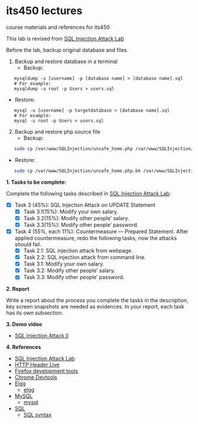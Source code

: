 # its450 lectures

course materials and references for its450

This lab is revised from [SQL Injection Attack Lab](https://seedsecuritylabs.org/Labs_16.04/Web/Web_SQL_Injection/)

Before the lab, backup original database and files.
1. Backup and restore database in a terminal
   * Backup: 
```mysql   
   mysqldump -u [username] -p [database name] > [database name].sql
   # For example: 
   mysqldump -u root -p Users > users.sql
```   
   * Restore: 
```mysql   
   mysql -u [username] -p targetdatabase < [database name].sql
   # For example: 
   mysql -u root -p Users < users.sql
```   
2. Backup and restore php source file
   * Backup: 
```bash   
   sudo cp /var/www/SQLInjection/unsafe_home.php /var/www/SQLInjection/unsafe_home.php.bk
```   
   * Restore: 
```bash   
   sudo cp /var/www/SQLInjection/unsafe_home.php.bk /var/www/SQLInjection/unsafe_home.php
```

**1. Tasks to be complete:**

Complete the following tasks described in [SQL Injection Attack Lab](../lab11/refs/WebSQLInjection.pdf):


- [x] Task 3 (45%): SQL Injection Attack on UPDATE Statement
  - [x] Task 3.1(15%): Modify your own salary.
  - [x] Task 3.2(15%): Modify other people’ salary. 
  - [x] Task 3.3(15%): Modify other people’ password.
- [x] Task 4 (55%, each 11%): Countermeasure — Prepared Statement. After applied countermeasure, redo the following tasks, now the attacks should fail.
  - [X] Task 2.1: SQL injection attack from webpage.
  - [X] Task 2.2: SQL injection attack from command line.
  - [x] Task 3.1: Modify your own salary.
  - [x] Task 3.2: Modify other people’ salary. 
  - [x] Task 3.3: Modify other people’ password.

**2. Report**

Write a report about the process you complete the tasks in the description, key screen snapshots are needed as evidences. In your report, each task has its own subsection.


**3. Demo video**
* [SQL Injection Attack II](https://youtu.be/YmKjRjhVhtw)

**4. References**
* [SQL Injection Attack Lab](https://seedsecuritylabs.org/Labs_16.04/Web/Web_SQL_Injection/)
* [HTTP Header Live](https://addons.mozilla.org/en-US/firefox/addon/http-header-live/)
* [Firefox development tools](https://developer.mozilla.org/en-US/docs/Tools)
* [Chrome Devtools](https://developers.google.com/web/tools/chrome-devtools)
* [Elgg](https://en.wikipedia.org/wiki/Elgg_(software))
  * [elgg](https://elgg.org/)
* [MySQL](https://en.wikipedia.org/wiki/MySQL)
  * [mysql](https://www.mysql.com/)
* [SQL](https://en.wikipedia.org/wiki/SQL)
  * [SQL syntax](https://en.wikipedia.org/wiki/SQL_syntax)